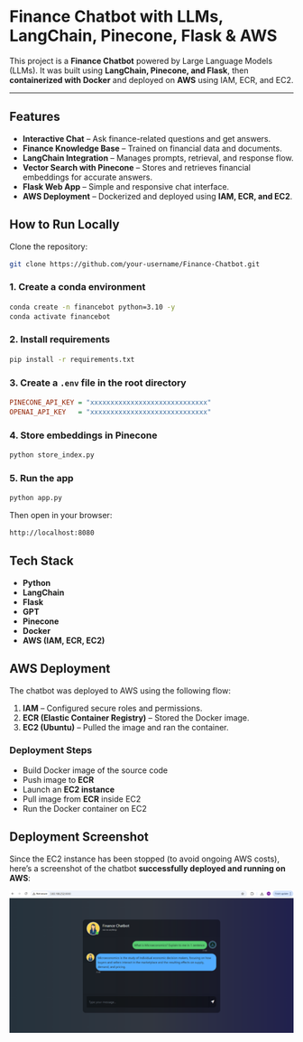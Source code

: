 # Finance Chatbot with LLMs, LangChain, Pinecone, Flask & AWS

This project is a **Finance Chatbot** powered by Large Language Models (LLMs). It was built using **LangChain, Pinecone, and Flask**, then **containerized with Docker** and deployed on **AWS** using IAM, ECR, and EC2.

---

## Features

* **Interactive Chat** – Ask finance-related questions and get answers.
* **Finance Knowledge Base** – Trained on financial data and documents.
* **LangChain Integration** – Manages prompts, retrieval, and response flow.
* **Vector Search with Pinecone** – Stores and retrieves financial embeddings for accurate answers.
* **Flask Web App** – Simple and responsive chat interface.
* **AWS Deployment** – Dockerized and deployed using **IAM, ECR, and EC2**.



##  How to Run Locally

Clone the repository:

```bash
git clone https://github.com/your-username/Finance-Chatbot.git
```

### 1. Create a conda environment

```bash
conda create -n financebot python=3.10 -y
conda activate financebot
```

### 2. Install requirements

```bash
pip install -r requirements.txt
```

### 3. Create a `.env` file in the root directory

```ini
PINECONE_API_KEY = "xxxxxxxxxxxxxxxxxxxxxxxxxxxxx"
OPENAI_API_KEY   = "xxxxxxxxxxxxxxxxxxxxxxxxxxxxx"
```

### 4. Store embeddings in Pinecone

```bash
python store_index.py
```

### 5. Run the app

```bash
python app.py
```

Then open in your browser:

```bash
http://localhost:8080
```



## Tech Stack

* **Python**
* **LangChain**
* **Flask**
* **GPT**
* **Pinecone**
* **Docker**
* **AWS (IAM, ECR, EC2)**



## AWS Deployment

The chatbot was deployed to AWS using the following flow:

1. **IAM** – Configured secure roles and permissions.
2. **ECR (Elastic Container Registry)** – Stored the Docker image.
3. **EC2 (Ubuntu)** – Pulled the image and ran the container.

### Deployment Steps

* Build Docker image of the source code
* Push image to **ECR**
* Launch an **EC2 instance**
* Pull image from **ECR** inside EC2
* Run the Docker container on EC2



## Deployment Screenshot

Since the EC2 instance has been stopped (to avoid ongoing AWS costs), here’s a screenshot of the chatbot **successfully deployed and running on AWS**:

![Finance Chatbot Deployment Screenshot](assets/deployment.png)

